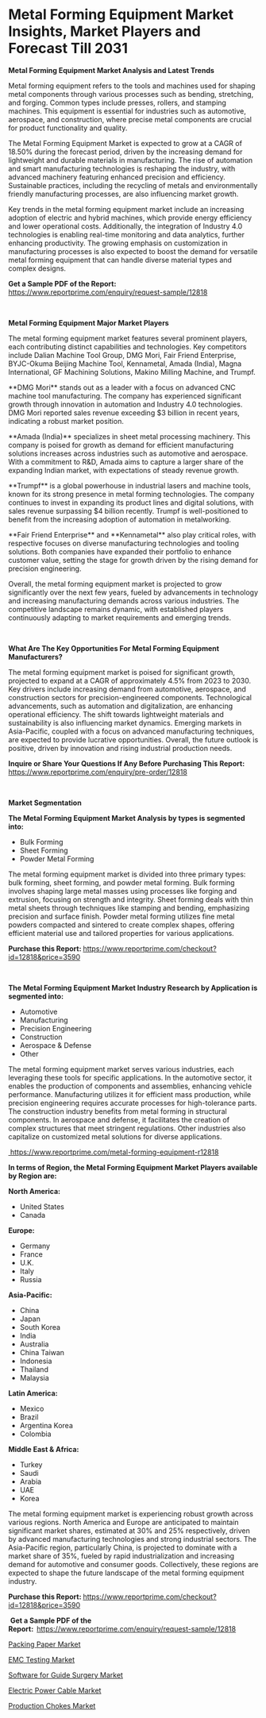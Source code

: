 <p><h1>Metal Forming Equipment Market Insights, Market Players and Forecast Till 2031</h1></p><p><strong>Metal Forming Equipment Market Analysis and Latest Trends</strong></p>
<p><p>Metal forming equipment refers to the tools and machines used for shaping metal components through various processes such as bending, stretching, and forging. Common types include presses, rollers, and stamping machines. This equipment is essential for industries such as automotive, aerospace, and construction, where precise metal components are crucial for product functionality and quality.</p><p>The Metal Forming Equipment Market is expected to grow at a CAGR of 18.50% during the forecast period, driven by the increasing demand for lightweight and durable materials in manufacturing. The rise of automation and smart manufacturing technologies is reshaping the industry, with advanced machinery featuring enhanced precision and efficiency. Sustainable practices, including the recycling of metals and environmentally friendly manufacturing processes, are also influencing market growth.</p><p>Key trends in the metal forming equipment market include an increasing adoption of electric and hybrid machines, which provide energy efficiency and lower operational costs. Additionally, the integration of Industry 4.0 technologies is enabling real-time monitoring and data analytics, further enhancing productivity. The growing emphasis on customization in manufacturing processes is also expected to boost the demand for versatile metal forming equipment that can handle diverse material types and complex designs.</p></p>
<p><strong>Get a Sample PDF of the Report:&nbsp;</strong> <a href="https://www.reportprime.com/enquiry/request-sample/12818?utm_campaign=13&utm_medium=2&utm_source=Github&utm_content=ia&utm_term=25112024&utm_id=metal-forming-equipment">https://www.reportprime.com/enquiry/request-sample/12818</a></p>
<p>&nbsp;</p>
<p><strong>Metal Forming Equipment Major Market Players</strong></p>
<p><p>The metal forming equipment market features several prominent players, each contributing distinct capabilities and technologies. Key competitors include Dalian Machine Tool Group, DMG Mori, Fair Friend Enterprise, BYJC-Okuma Beijing Machine Tool, Kennametal, Amada (India), Magna International, GF Machining Solutions, Makino Milling Machine, and Trumpf.</p><p>**DMG Mori** stands out as a leader with a focus on advanced CNC machine tool manufacturing. The company has experienced significant growth through innovation in automation and Industry 4.0 technologies. DMG Mori reported sales revenue exceeding $3 billion in recent years, indicating a robust market position.</p><p>**Amada (India)** specializes in sheet metal processing machinery. This company is poised for growth as demand for efficient manufacturing solutions increases across industries such as automotive and aerospace. With a commitment to R&D, Amada aims to capture a larger share of the expanding Indian market, with expectations of steady revenue growth.</p><p>**Trumpf** is a global powerhouse in industrial lasers and machine tools, known for its strong presence in metal forming technologies. The company continues to invest in expanding its product lines and digital solutions, with sales revenue surpassing $4 billion recently. Trumpf is well-positioned to benefit from the increasing adoption of automation in metalworking.</p><p>**Fair Friend Enterprise** and **Kennametal** also play critical roles, with respective focuses on diverse manufacturing technologies and tooling solutions. Both companies have expanded their portfolio to enhance customer value, setting the stage for growth driven by the rising demand for precision engineering.</p><p>Overall, the metal forming equipment market is projected to grow significantly over the next few years, fueled by advancements in technology and increasing manufacturing demands across various industries. The competitive landscape remains dynamic, with established players continuously adapting to market requirements and emerging trends.</p></p>
<p>&nbsp;</p>
<p><strong>What Are The Key Opportunities For Metal Forming Equipment Manufacturers?</strong></p>
<p><p>The metal forming equipment market is poised for significant growth, projected to expand at a CAGR of approximately 4.5% from 2023 to 2030. Key drivers include increasing demand from automotive, aerospace, and construction sectors for precision-engineered components. Technological advancements, such as automation and digitalization, are enhancing operational efficiency. The shift towards lightweight materials and sustainability is also influencing market dynamics. Emerging markets in Asia-Pacific, coupled with a focus on advanced manufacturing techniques, are expected to provide lucrative opportunities. Overall, the future outlook is positive, driven by innovation and rising industrial production needs.</p></p>
<p><strong>Inquire or Share Your Questions If Any Before Purchasing This Report:</strong> <a href="https://www.reportprime.com/enquiry/pre-order/12818?utm_campaign=13&utm_medium=2&utm_source=Github&utm_content=ia&utm_term=25112024&utm_id=metal-forming-equipment">https://www.reportprime.com/enquiry/pre-order/12818</a></p>
<p>&nbsp;</p>
<p><strong>Market Segmentation</strong></p>
<p><strong>The Metal Forming Equipment Market Analysis by types is segmented into:</strong></p>
<p><ul><li>Bulk Forming</li><li>Sheet Forming</li><li>Powder Metal Forming</li></ul></p>
<p><p>The metal forming equipment market is divided into three primary types: bulk forming, sheet forming, and powder metal forming. Bulk forming involves shaping large metal masses using processes like forging and extrusion, focusing on strength and integrity. Sheet forming deals with thin metal sheets through techniques like stamping and bending, emphasizing precision and surface finish. Powder metal forming utilizes fine metal powders compacted and sintered to create complex shapes, offering efficient material use and tailored properties for various applications.</p></p>
<p><strong>Purchase this Report:&nbsp;</strong><a href="https://www.reportprime.com/checkout?id=12818&price=3590&utm_campaign=13&utm_medium=2&utm_source=Github&utm_content=ia&utm_term=25112024&utm_id=metal-forming-equipment">https://www.reportprime.com/checkout?id=12818&price=3590</a></p>
<p>&nbsp;</p>
<p><strong>The Metal Forming Equipment Market Industry Research by Application is segmented into:</strong></p>
<p><ul><li>Automotive</li><li>Manufacturing</li><li>Precision Engineering</li><li>Construction</li><li>Aerospace & Defense</li><li>Other</li></ul></p>
<p><p>The metal forming equipment market serves various industries, each leveraging these tools for specific applications. In the automotive sector, it enables the production of components and assemblies, enhancing vehicle performance. Manufacturing utilizes it for efficient mass production, while precision engineering requires accurate processes for high-tolerance parts. The construction industry benefits from metal forming in structural components. In aerospace and defense, it facilitates the creation of complex structures that meet stringent regulations. Other industries also capitalize on customized metal solutions for diverse applications.</p></p>
<p><a href="https://www.reportprime.com/metal-forming-equipment-r12818?utm_campaign=13&utm_medium=2&utm_source=Github&utm_content=ia&utm_term=25112024&utm_id=metal-forming-equipment">&nbsp;https://www.reportprime.com/metal-forming-equipment-r12818</a></p>
<p><strong>In terms of Region, the Metal Forming Equipment Market Players available by Region are:</strong></p>
<p>
    <p> <strong> North America: </strong>
        <ul>
            <li>United States</li>
            <li>Canada</li>
        </ul>
        </p> 
    <p> <strong> Europe: </strong>
        <ul>
            <li>Germany</li>
            <li>France</li>
            <li>U.K.</li>
            <li>Italy</li>
            <li>Russia</li>
        </ul>
        </p> 
    <p> <strong> Asia-Pacific: </strong>
        <ul>
            <li>China</li>
            <li>Japan</li>
            <li>South Korea</li>
            <li>India</li>
            <li>Australia</li>
            <li>China Taiwan</li>
            <li>Indonesia</li>
            <li>Thailand</li>
            <li>Malaysia</li>
        </ul>
        </p> 
    <p> <strong> Latin America: </strong>
        <ul>
            <li>Mexico</li>
            <li>Brazil</li>
            <li>Argentina Korea</li>
            <li>Colombia</li>
        </ul>
        </p> 
    <p> <strong> Middle East & Africa: </strong>
        <ul>
            <li>Turkey</li>
            <li>Saudi</li>
            <li>Arabia</li>
            <li>UAE</li>
            <li>Korea</li>
        </ul>
    </p>
    </p>
<p><p>The metal forming equipment market is experiencing robust growth across various regions. North America and Europe are anticipated to maintain significant market shares, estimated at 30% and 25% respectively, driven by advanced manufacturing technologies and strong industrial sectors. The Asia-Pacific region, particularly China, is projected to dominate with a market share of 35%, fueled by rapid industrialization and increasing demand for automotive and consumer goods. Collectively, these regions are expected to shape the future landscape of the metal forming equipment industry.</p></p>
<p><strong>Purchase this Report: </strong><a href="https://www.reportprime.com/checkout?id=12818&price=3590&utm_campaign=13&utm_medium=2&utm_source=Github&utm_content=ia&utm_term=25112024&utm_id=metal-forming-equipment">https://www.reportprime.com/checkout?id=12818&price=3590</a></p>
<p>&nbsp;<strong>Get a Sample PDF of the Report:&nbsp;&nbsp;</strong><a href="https://www.reportprime.com/enquiry/request-sample/12818?utm_campaign=13&utm_medium=2&utm_source=Github&utm_content=ia&utm_term=25112024&utm_id=metal-forming-equipment">https://www.reportprime.com/enquiry/request-sample/12818</a></p>
<p><strong></strong></p>
<p><p><a href="https://www.linkedin.com/pulse/market-dynamics-future-trends-global-packing-paper-sector-wed7c?utm_campaign=13&utm_medium=2&utm_source=Github&utm_content=ia&utm_term=25112024&utm_id=metal-forming-equipment">Packing Paper Market</a></p><p><a href="https://issuu.com/reportprime-2/docs/emc-testing-market-size-2030.pptx_603767052efe27?utm_campaign=13&utm_medium=2&utm_source=Github&utm_content=ia&utm_term=25112024&utm_id=metal-forming-equipment">EMC Testing Market</a></p><p><a href="https://issuu.com/reportprime-2/docs/software-for-guide-surgery-market-s_5c167258f55d78?utm_campaign=13&utm_medium=2&utm_source=Github&utm_content=ia&utm_term=25112024&utm_id=metal-forming-equipment">Software for Guide Surgery Market</a></p><p><a href="https://www.linkedin.com/pulse/electric-power-cable-market-forecasts-trends-impact-analysis-p5hjc?utm_campaign=13&utm_medium=2&utm_source=Github&utm_content=ia&utm_term=25112024&utm_id=metal-forming-equipment">Electric Power Cable Market</a></p><p><a href="https://github.com/ChiragRP21/Market-Research-Report-List-6/blob/main/production-chokes-market.md?utm_campaign=13&utm_medium=2&utm_source=Github&utm_content=ia&utm_term=25112024&utm_id=metal-forming-equipment">Production Chokes Market</a></p></p>